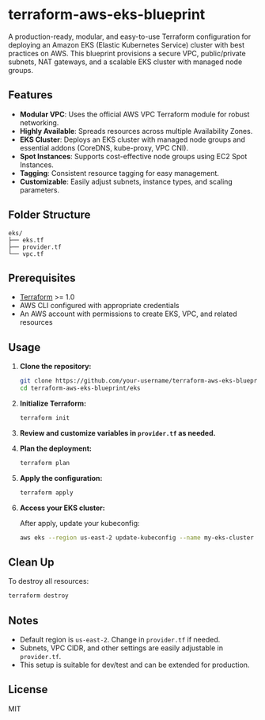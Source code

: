 # terraform-aws-eks-blueprint

A production-ready, modular, and easy-to-use Terraform configuration for deploying an Amazon EKS (Elastic Kubernetes Service) cluster with best practices on AWS. This blueprint provisions a secure VPC, public/private subnets, NAT gateways, and a scalable EKS cluster with managed node groups.

## Features

- **Modular VPC**: Uses the official AWS VPC Terraform module for robust networking.
- **Highly Available**: Spreads resources across multiple Availability Zones.
- **EKS Cluster**: Deploys an EKS cluster with managed node groups and essential addons (CoreDNS, kube-proxy, VPC CNI).
- **Spot Instances**: Supports cost-effective node groups using EC2 Spot Instances.
- **Tagging**: Consistent resource tagging for easy management.
- **Customizable**: Easily adjust subnets, instance types, and scaling parameters.

## Folder Structure

```
eks/
├── eks.tf
├── provider.tf
└── vpc.tf
```

## Prerequisites

- [Terraform](https://www.terraform.io/downloads.html) >= 1.0
- AWS CLI configured with appropriate credentials
- An AWS account with permissions to create EKS, VPC, and related resources

## Usage

1. **Clone the repository:**

   ```sh
   git clone https://github.com/your-username/terraform-aws-eks-blueprint.git
   cd terraform-aws-eks-blueprint/eks
   ```

2. **Initialize Terraform:**

   ```sh
   terraform init
   ```

3. **Review and customize variables in `provider.tf` as needed.**

4. **Plan the deployment:**

   ```sh
   terraform plan
   ```

5. **Apply the configuration:**

   ```sh
   terraform apply
   ```

6. **Access your EKS cluster:**

   After apply, update your kubeconfig:

   ```sh
   aws eks --region us-east-2 update-kubeconfig --name my-eks-cluster
   ```

## Clean Up

To destroy all resources:

```sh
terraform destroy
```

## Notes

- Default region is `us-east-2`. Change in `provider.tf` if needed.
- Subnets, VPC CIDR, and other settings are easily adjustable in `provider.tf`.
- This setup is suitable for dev/test and can be extended for production.

## License

MIT
